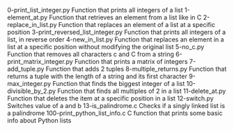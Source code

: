 0-print_list_integer.py	Function that prints all integers of a list
1-element_at.py	Function that retrieves an element from a list like in C
2-replace_in_list.py	Function that replaces an element of a list at a specific position
3-print_reversed_list_integer.py	Function that prints all integers of a list, in reverse order
4-new_in_list.py	Function that replaces an element in a list at a specific position without modifying the original list
5-no_c.py	Function that removes all characters c and C from a string
6-print_matrix_integer.py	Function that prints a matrix of integers
7-add_tuple.py	Function that adds 2 tuples
8-multiple_returns.py	Function that returns a tuple with the length of a string and its first character
9-max_integer.py	Function that finds the biggest integer of a list
10-divisible_by_2.py	Function that finds all multiples of 2 in a list
11-delete_at.py	Function that deletes the item at a specific position in a list
12-switch.py	Switches value of a and b
13-is_palindrome.c	Checks if a singly linked list is a palindrome
100-print_python_list_info.c	C function that prints some basic info about Python lists
